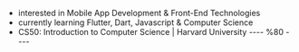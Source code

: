 
- interested in Mobile App Development & Front-End Technologies
- currently learning Flutter, Dart, Javascript & Computer Science
- CS50: Introduction to Computer Science | Harvard University ---- %80 ----


<!---
ozkayas/ozkayas is a ✨ special ✨ repository because its `README.md` (this file) appears on your GitHub profile.
You can click the Preview link to take a look at your changes.
--->
